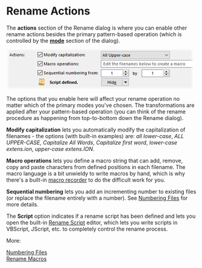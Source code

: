 # Rename Actions

The **actions** section of the Rename dialog is where you can enable other rename actions besides the primary pattern-based operation (which is controlled by the **[mode](rename_modes/RAEDME.md)** section of the dialog).

![](/Manual/images/media/rename_actions.png)

The options that you enable here will affect your rename operation no matter which of the primary modes you've chosen. The transformations are applied after your pattern-based operation (you can think of the rename procedure as happening from top-to-bottom down the Rename dialog).

**Modify capitalization** lets you automatically modify the capitalization of filenames - the options (with built-in examples) are: *all lower-case*, *ALL UPPER-CASE*, *Capitalize All Words*, *Capitalize first word*, *lower-case extens.ion*, *upper-case extens.ION*.

**Macro operations** lets you define a macro string that can add, remove, copy and paste characters from defined positions in each filename. The macro language is a bit unwieldy to write macros by hand, which is why there's a built-in [macro recorder](/Manual/file_operations/renaming_files/advanced_rename/rename_actions/rename_macros.md) to do the difficult work for you.

**Sequential numbering** lets you add an incrementing number to existing files (or replace the filename entirely with a number). See [Numbering Files](/Manual/file_operations/renaming_files/advanced_rename/rename_actions/numbering_files.md) for more details.

The **Script** option indicates if a rename script has been defined and lets you open the built-in [Rename Script](rename_scripts.md) editor, which lets you write scripts in VBScript, JScript, etc. to completely control the rename process.

More:

[Numbering Files](/Manual/file_operations/renaming_files/advanced_rename/rename_actions/numbering_files.md)  
[Rename Macros](/Manual/file_operations/renaming_files/advanced_rename/rename_actions/rename_macros.md)  
